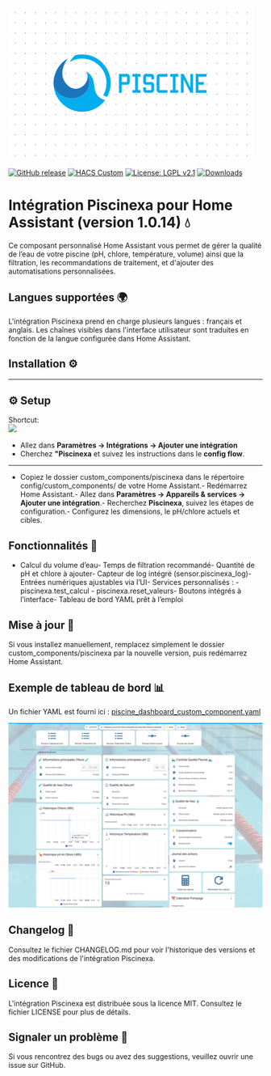 
![Logo](./images/logo.png)


[![GitHub release](https://img.shields.io/github/v/release/XAV59213/piscinexa)](https://github.com/XAV59213/piscinexa/releases)
[![HACS Custom](https://img.shields.io/badge/HACS-Custom-orange.svg?logo=home-assistant)](https://hacs.xyz/)
[![License: LGPL v2.1](https://img.shields.io/badge/License-LGPL%20v2.1-blue.svg)](./LICENSE)
[![Downloads](https://img.shields.io/github/downloads/XAV59213/piscinexa/total.svg)](https://github.com/XAV59213/piscinexa/releases)

# Intégration Piscinexa pour Home Assistant (version 1.0.14) 💧
Ce composant personnalisé Home Assistant vous permet de gérer la qualité de l’eau de votre piscine (pH, chlore, température, volume) ainsi que la filtration, les recommandations de traitement, et d'ajouter des automatisations personnalisées.
## Langues supportées 🌍
L'intégration Piscinexa prend en charge plusieurs langues : français et anglais. Les chaînes visibles dans l'interface utilisateur sont traduites en fonction de la langue configurée dans Home Assistant.
## Installation ⚙️

---

## ⚙️ Setup

Shortcut:  
[![](https://my.home-assistant.io/badges/config_flow_start.svg)](https://my.home-assistant.io/redirect/config_flow_start/?domain=piscinexa)  

- Allez dans **Paramètres -> Intégrations -> Ajouter une intégration**  
- Cherchez **"Piscinexa** et suivez les instructions dans le **config flow**.  

---

- Copiez le dossier custom_components/piscinexa dans le répertoire config/custom_components/ de votre Home Assistant.- Redémarrez Home Assistant.- Allez dans **Paramètres → Appareils & services → Ajouter une intégration**.- Recherchez **Piscinexa**, suivez les étapes de configuration.- Configurez les dimensions, le pH/chlore actuels et cibles.
## Fonctionnalités 🧪
- Calcul du volume d’eau- Temps de filtration recommandé- Quantité de pH et chlore à ajouter- Capteur de log intégré (sensor.piscinexa_log)- Entrées numériques ajustables via l’UI- Services personnalisés :  - piscinexa.test_calcul  - piscinexa.reset_valeurs- Boutons intégrés à l’interface- Tableau de bord YAML prêt à l’emploi
## Mise à jour 🔄
Si vous installez manuellement, remplacez simplement le dossier custom_components/piscinexa par la nouvelle version, puis redémarrez Home Assistant.
## Exemple de tableau de bord 📊
Un fichier YAML est fourni ici : [piscine_dashboard_custom_component.yaml](https://github.com/XAV59213/piscinexa/blob/main/custom_components/piscinexa/piscine_dashboard_advanced.yaml)

![Logo](./images/Capture%20d%E2%80%99%C3%A9cran%20du%202025-05-18%2012-17-32.png)
## Changelog 📜
Consultez le fichier CHANGELOG.md pour voir l'historique des versions et des modifications de l'intégration Piscinexa.
## Licence 📄
L'intégration Piscinexa est distribuée sous la licence MIT. Consultez le fichier LICENSE pour plus de détails.
## Signaler un problème 🐞
Si vous rencontrez des bugs ou avez des suggestions, veuillez ouvrir une issue sur GitHub.
